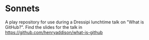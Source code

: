 # Sonnets

A play repository for use during a Dressipi lunchtime talk on "What is GitHub?". Find the slides for the talk in https://github.com/henryaddison/what-is-github
